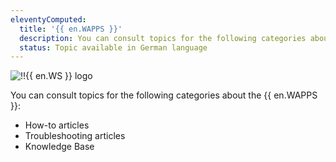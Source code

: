 ```yaml
---
eleventyComputed:
  title: '{{ en.WAPPS }}'
  description: You can consult topics for the following categories about {{ en.WAPPS }}':' How-to articles, Troubleshooting articles and Knowledge Base
  status: Topic available in German language
---
```

![!!{{ en.WS }} logo](https://webdevolutions.blob.core.windows.net/images/projects/workspace/logos/workspace-color-shadow.svg)

You can consult topics for the following categories about the {{ en.WAPPS }}:

* How-to articles
* Troubleshooting articles
* Knowledge Base
